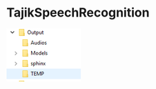 # TajikSpeechRecognition
![Image description](https://raw.githubusercontent.com/mahmud-sharipov/PublicResources/master/filesTree.png)
